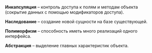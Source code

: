**Инкапсуляция** – контроль доступа к полям и методам объекта (сокрытие данных с помощью модификаторов доступа).

**Наследование** – создание новой сущности на базе существующей.

**Полиморфизм** – способность иметь много реализаций одного интерфейса.

**Абстракция** – выделение главных характеристик объекта.